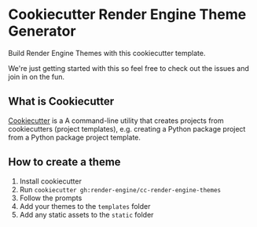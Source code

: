 # Cookiecutter Render Engine Theme Generator

Build Render Engine Themes with this cookiecutter template.

We're just getting started with this so feel free to check out the issues and join in on the fun.

## What is Cookiecutter

[Cookiecutter](https://github.com/cookiecutter/cookiecutter) is a A command-line utility that creates projects from cookiecutters (project templates), e.g. creating a Python package project from a Python package project template.

## How to create a theme

1. Install cookiecutter
2. Run `cookiecutter gh:render-engine/cc-render-engine-themes`
3. Follow the prompts
4. Add your themes to the `templates` folder
5. Add any static assets to the `static` folder
